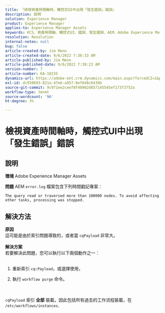 ```yaml
---
title: 「檢視資產時間軸時，觸控式UI中出現「發生錯誤」錯誤」
description: 說明
solution: Experience Manager
product: Experience Manager
applies-to: Experience Manager Assets
keywords: KCS、資產時間軸、觸控式UI、錯誤、發生錯誤、AEM、Adobe Experience Manager、6.3
resolution: Resolution
internal-notes: null
bug: false
article-created-by: Jim Menn
article-created-date: 9/6/2022 7:36:33 AM
article-published-by: Jim Menn
article-published-date: 9/6/2022 7:38:23 AM
version-number: 7
article-number: KA-10235
dynamics-url: https://adobe-ent.crm.dynamics.com/main.aspx?forceUCI=1&pagetype=entityrecord&etn=knowledgearticle&id=8dbc5d9e-b62d-ed11-9db1-0022480866ad
exl-id: dc939693-821a-47e6-a957-8ef848c6436b
source-git-commit: 9c971ee2ceef8f48902d857145545ef173f3752a
workflow-type: tm+mt
source-wordcount: '96'
ht-degree: 3%

---
```


# 檢視資產時間軸時，觸控式UI中出現「發生錯誤」錯誤

## 說明


<b>環境</b>
Adobe Experience Manager Assets

<b>問題</b>
AEM `error.log` 檔案包含下列時間戳記專案：


```
The query read or traversed more than 100000 nodes. To avoid affecting other tasks, processing was stopped.
```



## 解決方法

<b>原因</b><br>這可能是由於索引問題導致的，或者當 `cqPayload` 非常大。 <br> <br><b>解決方案</b><br>若要解決此問題，您可以執行以下兩個動作之一： <br> <br>
1. 重新索引 `cq:Payload`，或選擇使用，


2. 執行 `workflow purge` 命令。

<br> <br>`cqPayload` 索引 <b>全部</b> 裝載，因此包括所有過去的工作流程裝載，在 `/etc/workflows/instances`.
